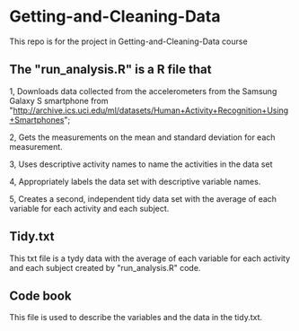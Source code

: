 # Getting-and-Cleaning-Data
This repo is for the project in Getting-and-Cleaning-Data course


## The "run_analysis.R" is a R file that 

1, Downloads data collected from the accelerometers from the Samsung Galaxy S smartphone from "http://archive.ics.uci.edu/ml/datasets/Human+Activity+Recognition+Using+Smartphones"; 

2, Gets the measurements on the mean and standard deviation for each measurement. 

3, Uses descriptive activity names to name the activities in the data set

4, Appropriately labels the data set with descriptive variable names. 

5, Creates a second, independent tidy data set with the average of each variable for each activity and each subject.

## Tidy.txt
This txt file is a tydy data with the average of each variable for each activity and each subject created by "run_analysis.R" code. 

## Code book
This file is used to describe the variables and the data in the tidy.txt.